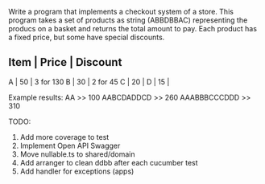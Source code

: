 Write a program that implements a checkout system of a store. This program takes
a set of products as string (ABBDBBAC) representing the producs on a basket and returns
the total amount to pay. Each product has a fixed price, but some have special discounts.

## Item | Price | Discount

A | 50 | 3 for 130
B | 30 | 2 for 45
C | 20 |
D | 15 |

Example results:
AA >> 100
AABCDADDCD >> 260
AAABBBCCCDDD >> 310

TODO:

1. Add more coverage to test
2. Implement Open API Swagger
3. Move nullable.ts to shared/domain
4. Add arranger to clean ddbb after each cucumber test
5. Add handler for exceptions (apps)